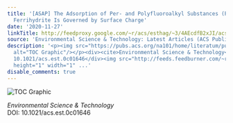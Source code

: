 ```yaml
---
title: '[ASAP] The Adsorption of Per- and Polyfluoroalkyl Substances (PFASs) onto
  Ferrihydrite Is Governed by Surface Charge'
date: '2020-11-27'
linkTitle: http://feedproxy.google.com/~r/acs/esthag/~3/4AEcdfB2xJI/acs.est.0c01646
source: 'Environmental Science & Technology: Latest Articles (ACS Publications)'
description: '<p><img src="https://pubs.acs.org/na101/home/literatum/publisher/achs/journals/content/esthag/0/esthag.ahead-of-print/acs.est.0c01646/20201127/images/medium/es0c01646_0007.gif"
  alt="TOC Graphic"/></p><div><cite>Environmental Science & Technology</cite></div><div>DOI:
  10.1021/acs.est.0c01646</div><img src="http://feeds.feedburner.com/~r/acs/esthag/~4/4AEcdfB2xJI"
  height="1" width="1" ...'
disable_comments: true
---
```

<p><img src="https://pubs.acs.org/na101/home/literatum/publisher/achs/journals/content/esthag/0/esthag.ahead-of-print/acs.est.0c01646/20201127/images/medium/es0c01646_0007.gif" alt="TOC Graphic"/></p><div><cite>Environmental Science & Technology</cite></div><div>DOI: 10.1021/acs.est.0c01646</div><img src="http://feeds.feedburner.com/~r/acs/esthag/~4/4AEcdfB2xJI" height="1" width="1" ...